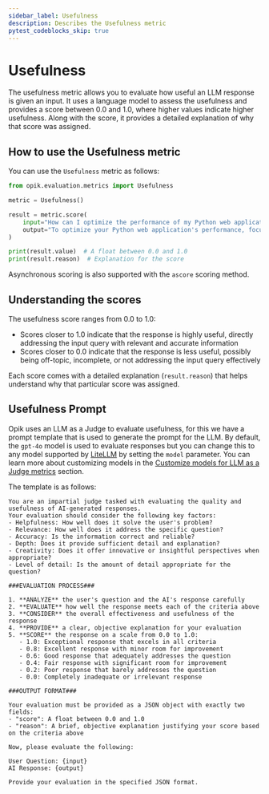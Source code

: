 ```yaml
---
sidebar_label: Usefulness
description: Describes the Usefulness metric
pytest_codeblocks_skip: true
---
```


# Usefulness

The usefulness metric allows you to evaluate how useful an LLM response is given an input. It uses a language model to assess the usefulness and provides a score between 0.0 and 1.0, where higher values indicate higher usefulness. Along with the score, it provides a detailed explanation of why that score was assigned.

## How to use the Usefulness metric

You can use the `Usefulness` metric as follows:

```python
from opik.evaluation.metrics import Usefulness

metric = Usefulness()

result = metric.score(
    input="How can I optimize the performance of my Python web application?",
    output="To optimize your Python web application's performance, focus on these key areas:\n1. Database optimization: Use connection pooling, index frequently queried fields, and cache common queries\n2. Caching strategy: Implement Redis or Memcached for session data and frequently accessed content\n3. Asynchronous operations: Use async/await for I/O-bound operations to handle more concurrent requests\n4. Code profiling: Use tools like cProfile to identify bottlenecks in your application\n5. Load balancing: Distribute traffic across multiple server instances for better scalability",
)

print(result.value)  # A float between 0.0 and 1.0
print(result.reason)  # Explanation for the score
```

Asynchronous scoring is also supported with the `ascore` scoring method.

## Understanding the scores

The usefulness score ranges from 0.0 to 1.0:
- Scores closer to 1.0 indicate that the response is highly useful, directly addressing the input query with relevant and accurate information
- Scores closer to 0.0 indicate that the response is less useful, possibly being off-topic, incomplete, or not addressing the input query effectively

Each score comes with a detailed explanation (`result.reason`) that helps understand why that particular score was assigned.

## Usefulness Prompt

Opik uses an LLM as a Judge to evaluate usefulness, for this we have a prompt template that is used to generate the prompt for the LLM. By default, the `gpt-4o` model is used to evaluate responses but you can change this to any model supported by [LiteLLM](https://docs.litellm.ai/docs/providers) by setting the `model` parameter. You can learn more about customizing models in the [Customize models for LLM as a Judge metrics](/evaluation/metrics/custom_model.md) section.

The template is as follows:

```
You are an impartial judge tasked with evaluating the quality and usefulness of AI-generated responses.
Your evaluation should consider the following key factors:
- Helpfulness: How well does it solve the user's problem?
- Relevance: How well does it address the specific question?
- Accuracy: Is the information correct and reliable?
- Depth: Does it provide sufficient detail and explanation?
- Creativity: Does it offer innovative or insightful perspectives when appropriate?
- Level of detail: Is the amount of detail appropriate for the question?

###EVALUATION PROCESS###

1. **ANALYZE** the user's question and the AI's response carefully
2. **EVALUATE** how well the response meets each of the criteria above
3. **CONSIDER** the overall effectiveness and usefulness of the response
4. **PROVIDE** a clear, objective explanation for your evaluation
5. **SCORE** the response on a scale from 0.0 to 1.0:
   - 1.0: Exceptional response that excels in all criteria
   - 0.8: Excellent response with minor room for improvement
   - 0.6: Good response that adequately addresses the question
   - 0.4: Fair response with significant room for improvement
   - 0.2: Poor response that barely addresses the question
   - 0.0: Completely inadequate or irrelevant response

###OUTPUT FORMAT###

Your evaluation must be provided as a JSON object with exactly two fields:
- "score": A float between 0.0 and 1.0
- "reason": A brief, objective explanation justifying your score based on the criteria above

Now, please evaluate the following:

User Question: {input}
AI Response: {output}

Provide your evaluation in the specified JSON format.
```
